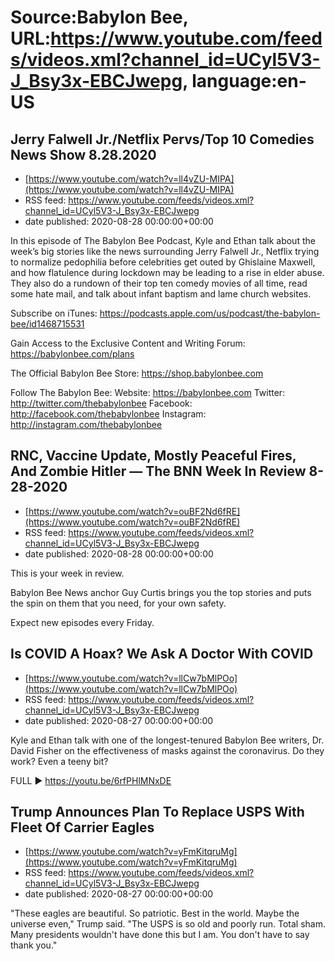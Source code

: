 # Source:Babylon Bee, URL:https://www.youtube.com/feeds/videos.xml?channel_id=UCyl5V3-J_Bsy3x-EBCJwepg, language:en-US

## Jerry Falwell Jr./Netflix Pervs/Top 10 Comedies News Show 8.28.2020
 - [https://www.youtube.com/watch?v=ll4vZU-MIPA](https://www.youtube.com/watch?v=ll4vZU-MIPA)
 - RSS feed: https://www.youtube.com/feeds/videos.xml?channel_id=UCyl5V3-J_Bsy3x-EBCJwepg
 - date published: 2020-08-28 00:00:00+00:00

In this episode of The Babylon Bee Podcast, Kyle and Ethan talk about the  week’s big stories like the news surrounding Jerry Falwell Jr., Netflix trying to normalize pedophilia before celebrities get outed by Ghislaine Maxwell, and how flatulence during lockdown may be leading to a rise in elder abuse. They also do a rundown of their top ten comedy movies of all time, read some hate mail, and talk about infant baptism and lame church websites.

Subscribe on iTunes: https://podcasts.apple.com/us/podcast/the-babylon-bee/id1468715531

Gain Access to the Exclusive Content and Writing Forum: https://babylonbee.com/plans

The Official Babylon Bee Store: https://shop.babylonbee.com

Follow The Babylon Bee:
Website: https://babylonbee.com
Twitter: http://twitter.com/thebabylonbee
Facebook: http://facebook.com/thebabylonbee
Instagram: http://instagram.com/thebabylonbee

## RNC, Vaccine Update, Mostly Peaceful Fires, And Zombie Hitler — The BNN Week In Review 8-28-2020
 - [https://www.youtube.com/watch?v=ouBF2Nd6fRE](https://www.youtube.com/watch?v=ouBF2Nd6fRE)
 - RSS feed: https://www.youtube.com/feeds/videos.xml?channel_id=UCyl5V3-J_Bsy3x-EBCJwepg
 - date published: 2020-08-28 00:00:00+00:00

This is your week in review. 

Babylon Bee News anchor Guy Curtis brings you the top stories and puts the spin on them that you need, for your own safety.  

Expect new episodes every Friday.

## Is COVID A Hoax? We Ask A Doctor With COVID
 - [https://www.youtube.com/watch?v=llCw7bMlPOo](https://www.youtube.com/watch?v=llCw7bMlPOo)
 - RSS feed: https://www.youtube.com/feeds/videos.xml?channel_id=UCyl5V3-J_Bsy3x-EBCJwepg
 - date published: 2020-08-27 00:00:00+00:00

Kyle and Ethan talk with one of the longest-tenured Babylon Bee writers, Dr. David Fisher on the effectiveness of masks against the coronavirus. Do they work? Even a teeny bit?

FULL ▶️  https://youtu.be/6rfPHlMNxDE

## Trump Announces Plan To Replace USPS With Fleet Of Carrier Eagles
 - [https://www.youtube.com/watch?v=yFmKitqruMg](https://www.youtube.com/watch?v=yFmKitqruMg)
 - RSS feed: https://www.youtube.com/feeds/videos.xml?channel_id=UCyl5V3-J_Bsy3x-EBCJwepg
 - date published: 2020-08-27 00:00:00+00:00

"These eagles are beautiful. So patriotic. Best in the world. Maybe the universe even," Trump said. "The USPS is so old and poorly run. Total sham. Many presidents wouldn't have done this but I am. You don't have to say thank you."

